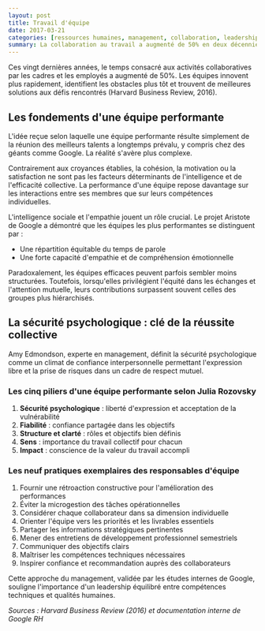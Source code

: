 ```yaml
---
layout: post
title: Travail d'équipe
date: 2017-03-21
categories: [ressources humaines, management, collaboration, leadership]
summary: La collaboration au travail a augmenté de 50% en deux décennies, transformant les dynamiques d'équipe et l'innovation en entreprise.
---
```


Ces vingt dernières années, le temps consacré aux activités collaboratives par les cadres et les employés a augmenté de 50%. Les équipes innovent plus rapidement, identifient les obstacles plus tôt et trouvent de meilleures solutions aux défis rencontrés (Harvard Business Review, 2016).

## Les fondements d'une équipe performante

L'idée reçue selon laquelle une équipe performante résulte simplement de la réunion des meilleurs talents a longtemps prévalu, y compris chez des géants comme Google. La réalité s'avère plus complexe.

Contrairement aux croyances établies, la cohésion, la motivation ou la satisfaction ne sont pas les facteurs déterminants de l'intelligence et de l'efficacité collective. La performance d'une équipe repose davantage sur les interactions entre ses membres que sur leurs compétences individuelles.

L'intelligence sociale et l'empathie jouent un rôle crucial. Le projet Aristote de Google a démontré que les équipes les plus performantes se distinguent par :

- Une répartition équitable du temps de parole
- Une forte capacité d'empathie et de compréhension émotionnelle

Paradoxalement, les équipes efficaces peuvent parfois sembler moins structurées. Toutefois, lorsqu'elles privilégient l'équité dans les échanges et l'attention mutuelle, leurs contributions surpassent souvent celles des groupes plus hiérarchisés.

## La sécurité psychologique : clé de la réussite collective

Amy Edmondson, experte en management, définit la sécurité psychologique comme un climat de confiance interpersonnelle permettant l'expression libre et la prise de risques dans un cadre de respect mutuel.

### Les cinq piliers d'une équipe performante selon Julia Rozovsky

1. **Sécurité psychologique** : liberté d'expression et acceptation de la vulnérabilité
2. **Fiabilité** : confiance partagée dans les objectifs
3. **Structure et clarté** : rôles et objectifs bien définis
4. **Sens** : importance du travail collectif pour chacun
5. **Impact** : conscience de la valeur du travail accompli

### Les neuf pratiques exemplaires des responsables d'équipe

1. Fournir une rétroaction constructive pour l'amélioration des performances
2. Éviter la microgestion des tâches opérationnelles
3. Considérer chaque collaborateur dans sa dimension individuelle
4. Orienter l'équipe vers les priorités et les livrables essentiels
5. Partager les informations stratégiques pertinentes
6. Mener des entretiens de développement professionnel semestriels
7. Communiquer des objectifs clairs
8. Maîtriser les compétences techniques nécessaires
9. Inspirer confiance et recommandation auprès des collaborateurs

Cette approche du management, validée par les études internes de Google, souligne l'importance d'un leadership équilibré entre compétences techniques et qualités humaines.

_Sources : Harvard Business Review (2016) et documentation interne de Google RH_
